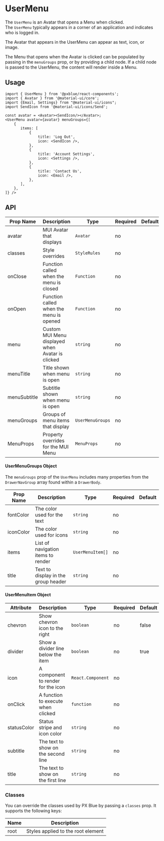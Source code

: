 # UserMenu
The `UserMenu` is an Avatar that opens a Menu when clicked.  
The `UserMenu` typically appears in a corner of an application and indicates who is logged in.

The Avatar that appears in the UserMenu can appear as text, icon, or image.

The Menu that opens when the Avatar is clicked can be populated by passing in the `menuGroups` prop, or by providing a child node.
If a child node is passed to the UserMenu, the content will render inside a Menu.

## Usage
```
import { UserMenu } from '@pxblue/react-components';
import { Avatar } from '@material-ui/core';
import {Email, Settings} from "@material-ui/icons";
import SendIcon from '@material-ui/icons/Send';

const avatar = <Avatar><SendIcon/></Avatar>;
<UserMenu avatar={avatar} menuGroups={[
    {
       items: [
           {
               title: 'Log Out',
               icon: <SendIcon />,
           },
           {
               title: 'Account Settings',
               icon: <Settings />,
           },
           {
               title: 'Contact Us',
               icon: <Email />,
           },
       ],
    },
]} />

```


## API
| Prop Name         | Description                                      | Type                     | Required | Default     |
|-------------------|--------------------------------------------------|--------------------------|----------|-------------|
| avatar            | MUI Avatar that displays                         | `Avatar`                 | no       |             |  
| classes           | Style overrides                                  | `StyleRules`             | no       |             |           
| onClose           | Function called when the menu is closed          | `Function`               | no       |             |                                         
| onOpen            | Function called when the menu is opened          | `Function`               | no       |             |                                         
| menu              | Custom MUI Menu displayed when Avatar is clicked | `string`                 | no       |             |                                         
| menuTitle         | Title shown when menu is open                    | `string`                 | no       |             |                                         
| menuSubtitle      | Subtitle shown when menu is open                 | `string`                 | no       |             |                                         
| menuGroups        | Groups of menu items that display                | `UserMenuGroups`         | no       |             |                                         
| MenuProps         | Property overrides for the MUI Menu              | `MenuProps`              | no       |             |                                         

#### UserMenuGroups Object
The `menuGroups` prop of the `UserMenu` includes many properties from the `DrawerNavGroup` array found within a `DrawerBody`.

| Prop Name             | Description                             | Type              | Required | Default |
|-----------------------|-----------------------------------------|-------------------|----------|---------|
| fontColor             | The color used for the text             | `string`          | no       |         |
| iconColor             | The color used for icons                | `string`          | no       |         |
| items                 | List of navigation items to render      | `UserMenuItem[]`  | no       |         |  
| title                 | Text to display in the group header     | `string`          | no       |         |  

#### UserMenuItem Object

| Attribute       | Description                             | Type               | Required | Default                      |
|-----------------|-----------------------------------------|--------------------|----------|------------------------------|
| chevron         | Show chevron icon to the right          | `boolean`          | no       | false                        |  
| divider         | Show a divider line below the item      | `boolean`          | no       | true                         |  
| icon            | A component to render for the icon      | `React.Component`  | no       |                              |      
| onClick         | A function to execute when clicked      | `function`         | no       |                              |    
| statusColor     | Status stripe and icon color            | `string`           | no       |                              |    
| subtitle        | The text to show on the second line     | `string`           | no       |                              |    
| title           | The text to show on the first line      | `string`           | no       |                              |    


### Classes
You can override the classes used by PX Blue by passing a `classes` prop. It supports the following keys:

| Name             | Description                                 |
|------------------|---------------------------------------------|
| root             | Styles applied to the root element          |
